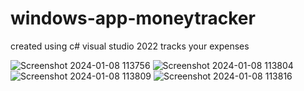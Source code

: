 # windows-app-moneytracker
created using c# visual studio 2022
tracks your expenses

![Screenshot 2024-01-08 113756](https://github.com/rofaidaro/windows-app-moneytracker/assets/90431305/c3b7eff0-aa3a-48d5-8f6b-5cc674db7671)
![Screenshot 2024-01-08 113804](https://github.com/rofaidaro/windows-app-moneytracker/assets/90431305/82fca72a-0458-4f7f-9f76-81a3eb614e6f)
![Screenshot 2024-01-08 113809](https://github.com/rofaidaro/windows-app-moneytracker/assets/90431305/bf4bf8f5-b455-4c92-8604-8438dd4458ce)
![Screenshot 2024-01-08 113816](https://github.com/rofaidaro/windows-app-moneytracker/assets/90431305/b1dfc361-cb83-4a8b-9a5f-8b492962bbe5)
